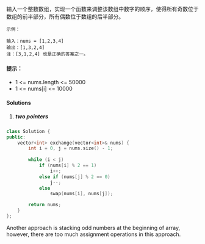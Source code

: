 输入一个整数数组，实现一个函数来调整该数组中数字的顺序，使得所有奇数位于数组的前半部分，所有偶数位于数组的后半部分。

 

```
示例：

输入：nums = [1,2,3,4]
输出：[1,3,2,4] 
注：[3,1,2,4] 也是正确的答案之一。
```

 

#### 提示：

-    1 <= nums.length <= 50000
-    1 <= nums[i] <= 10000


#### Solutions

1. ##### two pointers


```c++
class Solution {
public:
    vector<int> exchange(vector<int>& nums) {
        int i = 0, j = nums.size() - 1;
        
        while (i < j)
            if (nums[i] % 2 == 1)
                i++;
            else if (nums[j] % 2 == 0)
                j--;
            else
                swap(nums[i], nums[j]);

        return nums;
    }
};

```

Another approach is stacking odd numbers at the beginning of array, however, there are too much assignment operations in this approach.